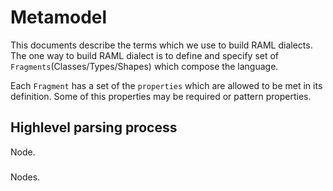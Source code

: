 # Metamodel

This documents describe the terms which we use to build RAML dialects. The one way to build RAML dialect is to define and specify set of `Fragments`(Classes/Types/Shapes) which compose the language. 

Each `Fragment` has a set of the `properties` which are allowed to be met in its definition. Some of this properties may be required or pattern properties.


## Highlevel parsing process

Node.

###

Nodes.
